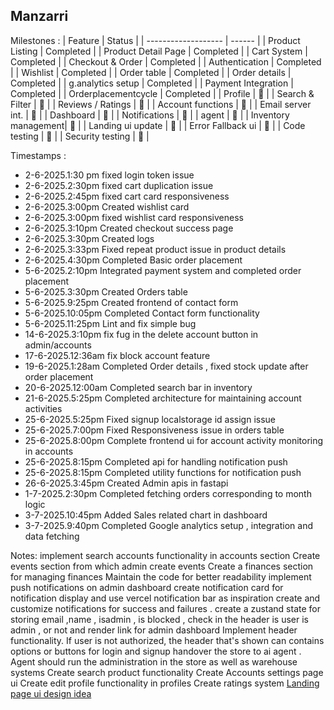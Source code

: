 ## Manzarri

Milestones : 
| Feature             | Status |
| ------------------- | ------ |
| Product Listing     | Completed     |
| Product Detail Page | Completed     |
| Cart System         | Completed     |
| Checkout & Order    | Completed     |
| Authentication      | Completed     |
| Wishlist            | Completed     |
| Order table         | Completed     |
| Order details       | Completed     |
| g.analytics setup   | Completed     |
| Payment Integration | Completed     |
| Orderplacementcycle | Completed     |
| Profile             | 🔲     |
| Search & Filter     | 🔲     |
| Reviews / Ratings   | 🔲     |
| Account functions   | 🔲     |
| Email server int.   | 🔲     |
| Dashboard           | 🔲     |
| Notifications       | 🔲     |
| agent               | 🔲     |
| Inventory management| 🔲     |
| Landing ui update   | 🔲     |
| Error Fallback ui   | 🔲     |
| Code testing        | 🔲     |
| Security testing    | 🔲     |

Timestamps :
- 2-6-2025.1:30 pm    fixed login token issue
- 2-6-2025.2:30pm     fixed cart duplication issue
- 2-6-2025.2:45pm     fixed cart card responsiveness
- 2-6-2025.3:00pm     Created wishlist card
- 2-6-2025.3:00pm     fixed wishlist card responsiveness
- 2-6-2025.3:10pm     Created checkout success page
- 2-6-2025.3:30pm     Created logs
- 2-6-2025.3:33pm     Fixed repeat product issue in product details
- 2-6-2025.4:30pm     Completed Basic order placement
- 5-6-2025.2:10pm     Integrated payment system and completed order placement
- 5-6-2025.3:30pm     Created Orders table
- 5-6-2025.9:25pm     Created frontend of contact form
- 5-6-2025.10:05pm    Completed Contact form functionality
- 5-6-2025.11:25pm    Lint and fix simple bug
- 14-6-2025.3:10pm   fix fug in the delete account button in admin/accounts
- 17-6-2025.12:36am   fix block account feature
- 19-6-2025.1:28am   Completed Order details , fixed stock update after order placement
- 20-6-2025.12:00am   Completed search bar in inventory
- 21-6-2025.5:25pm   Completed architecture for maintaining account activities
- 25-6-2025.5:25pm   Fixed signup localstorage id assign issue
- 25-6-2025.7:00pm   Fixed Responsiveness issue in orders table
- 25-6-2025.8:00pm   Complete frontend ui for account activity monitoring in accounts
- 25-6-2025.8:15pm   Completed api for handling notification push
- 25-6-2025.8:15pm   Completed utility functions for notification push
- 26-6-2025.3:45pm   Created Admin apis in fastapi 
- 1-7-2025.2:30pm   Completed fetching orders corresponding to month logic
- 3-7-2025.10:45pm   Added Sales related chart in dashboard
- 3-7-2025.9:40pm   Completed Google analytics setup , integration and data fetching 

Notes:
implement search accounts functionality in accounts section
Create events section from which admin create events
Create a finances section for managing finances 
Maintain the code for better readability 
implement push notifications on admin dashboard
create notification card for notification display and use vercel notification bar as inspiration
create and customize notifications for success and failures .
create a zustand state for storing email ,name , isadmin , is blocked ,
check in the header is user is admin , or not and render link for admin dashboard
Implement header functionality. If user is not authorized, the header that's shown can contains options or buttons for login and signup
handover the store to ai agent . Agent should run the administration in the store as well as warehouse systems
Create search product functionality
Create Accounts settings page ui 
Create edit profile functionality in profiles
Create ratings system
[Landing page ui design idea](https://www.pinterest.com/pin/595038169537303209/)